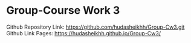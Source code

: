 # Group-Course Work 3

Github Repository Link: https://github.com/hudasheikhh/Group-Cw3.git
Github Link Pages: https://hudasheikhh.github.io/Group-Cw3/

